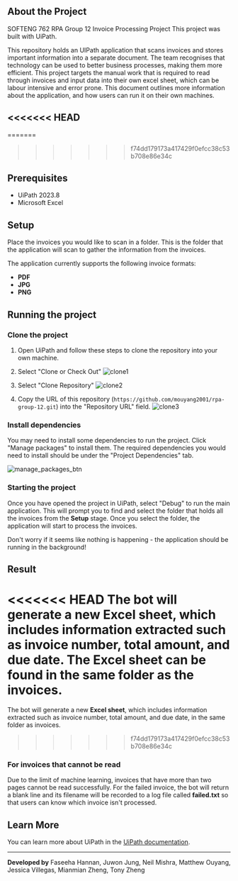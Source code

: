 ## About the Project

SOFTENG 762 RPA Group 12 Invoice Processing Project
This project was built with UiPath.

This repository holds an UIPath application that scans invoices and stores important information into a separate document. The team recognises that technology can be used to better business processes, making them more efficient. This project targets the manual work that is required to read through invoices and input data into their own excel sheet, which can be labour intensive and error prone. This document outlines more information about the application, and how users can run it on their own machines.

<<<<<<< HEAD
---

=======
>>>>>>> f74dd179173a417429f0efcc38c53b708e86e34c
## Prerequisites

- UiPath 2023.8
- Microsoft Excel

## Setup

Place the invoices you would like to scan in a folder. This is the folder that the application will scan to gather the information from the invoices.

The application currently supports the following invoice formats:

- **PDF**
- **JPG**
- **PNG**

## Running the project

### Clone the project

1. Open UiPath and follow these steps to clone the repository into your own machine.

2. Select "Clone or Check Out"
   ![clone1](https://github.com/mouyang2001/rpa-group-12/assets/61965934/8913aeeb-b360-4a9c-a8af-a463dca913f2)

3. Select "Clone Repository"
   ![clone2](https://github.com/mouyang2001/rpa-group-12/assets/61965934/66de3275-00fb-4368-a6b1-ac325444683e)

4. Copy the URL of this repository (`https://github.com/mouyang2001/rpa-group-12.git`) into the "Repository URL" field.
   ![clone3](https://github.com/mouyang2001/rpa-group-12/assets/61965934/f7a87b53-22ed-42f4-b605-469bdfba06a8)

### Install dependencies

You may need to install some dependencies to run the project. Click "Manage packages" to install them. The required dependencies you would need to install should be under the "Project Dependencies" tab.

![manage_packages_btn](https://github.com/mouyang2001/rpa-group-12/assets/61965934/689e6f8f-e6d7-4fd8-9a9d-40e6c2662938)

### Starting the project

Once you have opened the project in UiPath, select "Debug" to run the main application. This will prompt you to find and select the folder that holds all the invoices from the **Setup** stage. Once you select the folder, the application will start to process the invoices.

Don't worry if it seems like nothing is happening - the application should be running in the background!

## Result

<<<<<<< HEAD
The bot will generate a new **Excel sheet**, which includes information extracted such as invoice number, total amount, and due date. The Excel sheet can be found in the same folder as the invoices.
=======
The bot will generate a new **Excel sheet**, which includes information extracted such as invoice number, total amount, and due date, in the same folder as invoices.
>>>>>>> f74dd179173a417429f0efcc38c53b708e86e34c

### For invoices that cannot be read

Due to the limit of machine learning, invoices that have more than two pages cannot be read successfully.
For the failed invoice, the bot will return a blank line and its filename will be recorded to a log file called **failed.txt** so that users can know which invoice isn't processed.

## Learn More

You can learn more about UiPath in the [UiPath documentation](https://docs.uipath.com/).

---

**Developed by**
Faseeha Hannan, Juwon Jung, Neil Mishra, Matthew Ouyang, Jessica Villegas, Mianmian Zheng, Tony Zheng
